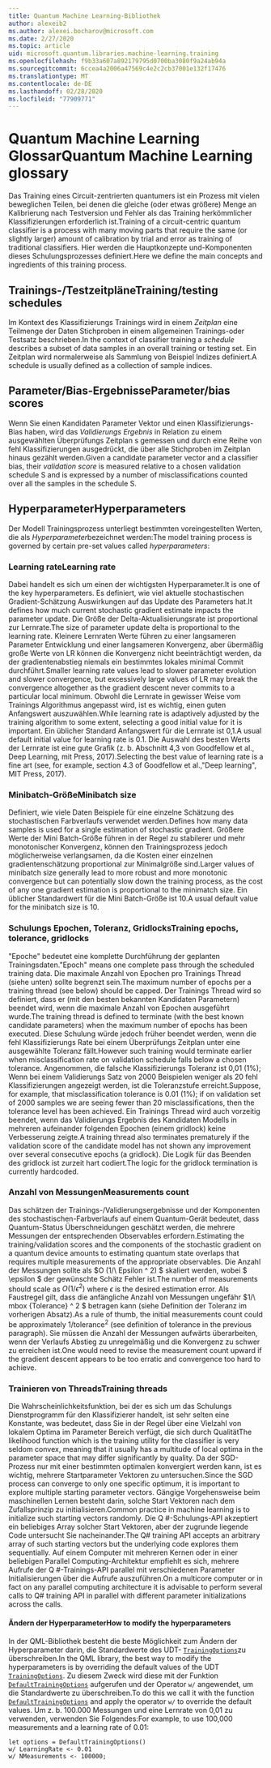 ```yaml
---
title: Quantum Machine Learning-Bibliothek
author: alexeib2
ms.author: alexei.bocharov@microsoft.com
ms.date: 2/27/2020
ms.topic: article
uid: microsoft.quantum.libraries.machine-learning.training
ms.openlocfilehash: f9b33a607a892179795d0700ba3080f9a24ab94a
ms.sourcegitcommit: 6ccea4a2006a47569c4e2c2cb37001e132f17476
ms.translationtype: MT
ms.contentlocale: de-DE
ms.lasthandoff: 02/28/2020
ms.locfileid: "77909771"
---
```

# <a name="quantum-machine-learning-glossary"></a><span data-ttu-id="f901e-102">Quantum Machine Learning Glossar</span><span class="sxs-lookup"><span data-stu-id="f901e-102">Quantum Machine Learning glossary</span></span>

<span data-ttu-id="f901e-103">Das Training eines Circuit-zentrierten quantumers ist ein Prozess mit vielen beweglichen Teilen, bei denen die gleiche (oder etwas größere) Menge an Kalibrierung nach Testversion und Fehler als das Training herkömmlicher Klassifizierungen erforderlich ist.</span><span class="sxs-lookup"><span data-stu-id="f901e-103">Training of a circuit-centric quantum classifier is a process with many moving parts that require the same (or slightly larger) amount of calibration by trial and error as training of traditional classifiers.</span></span> <span data-ttu-id="f901e-104">Hier werden die Hauptkonzepte und-Komponenten dieses Schulungsprozesses definiert.</span><span class="sxs-lookup"><span data-stu-id="f901e-104">Here we define the main concepts and ingredients of this training process.</span></span>

## <a name="trainingtesting-schedules"></a><span data-ttu-id="f901e-105">Trainings-/Testzeitpläne</span><span class="sxs-lookup"><span data-stu-id="f901e-105">Training/testing schedules</span></span>

<span data-ttu-id="f901e-106">Im Kontext des Klassifizierungs Trainings wird in einem *Zeitplan* eine Teilmenge der Daten Stichproben in einem allgemeinen Trainings-oder Testsatz beschrieben.</span><span class="sxs-lookup"><span data-stu-id="f901e-106">In the context of classifier training a *schedule* describes a subset of data samples in an overall training or testing set.</span></span> <span data-ttu-id="f901e-107">Ein Zeitplan wird normalerweise als Sammlung von Beispiel Indizes definiert.</span><span class="sxs-lookup"><span data-stu-id="f901e-107">A schedule is usually defined as a collection of sample indices.</span></span>

## <a name="parameterbias-scores"></a><span data-ttu-id="f901e-108">Parameter/Bias-Ergebnisse</span><span class="sxs-lookup"><span data-stu-id="f901e-108">Parameter/bias scores</span></span>

<span data-ttu-id="f901e-109">Wenn Sie einen Kandidaten Parameter Vektor und einen Klassifizierungs-Bias haben, wird das *Validierungs Ergebnis* in Relation zu einem ausgewählten Überprüfungs Zeitplan s gemessen und durch eine Reihe von fehl Klassifizierungen ausgedrückt, die über alle Stichproben im Zeitplan hinaus gezählt werden.</span><span class="sxs-lookup"><span data-stu-id="f901e-109">Given a candidate parameter vector and a classifier bias, their *validation score* is measured relative to a chosen validation schedule S and is expressed by a number of misclassifications counted over all the samples in the schedule S.</span></span>

## <a name="hyperparameters"></a><span data-ttu-id="f901e-110">Hyperparameter</span><span class="sxs-lookup"><span data-stu-id="f901e-110">Hyperparameters</span></span>

<span data-ttu-id="f901e-111">Der Modell Trainingsprozess unterliegt bestimmten voreingestellten Werten, die als *Hyperparameter*bezeichnet werden:</span><span class="sxs-lookup"><span data-stu-id="f901e-111">The model training process is governed by certain pre-set values called *hyperparameters*:</span></span>

### <a name="learning-rate"></a><span data-ttu-id="f901e-112">Learning rate</span><span class="sxs-lookup"><span data-stu-id="f901e-112">Learning rate</span></span>

<span data-ttu-id="f901e-113">Dabei handelt es sich um einen der wichtigsten Hyperparameter.</span><span class="sxs-lookup"><span data-stu-id="f901e-113">It is one of the key hyperparameters.</span></span> <span data-ttu-id="f901e-114">Es definiert, wie viel aktuelle stochastischen Gradient-Schätzung Auswirkungen auf das Update des Parameters hat.</span><span class="sxs-lookup"><span data-stu-id="f901e-114">It defines how much current stochastic gradient estimate impacts the parameter update.</span></span> <span data-ttu-id="f901e-115">Die Größe der Delta-Aktualisierungsrate ist proportional zur Lernrate.</span><span class="sxs-lookup"><span data-stu-id="f901e-115">The size of parameter update delta is proportional to the learning rate.</span></span> <span data-ttu-id="f901e-116">Kleinere Lernraten Werte führen zu einer langsameren Parameter Entwicklung und einer langsameren Konvergenz, aber übermäßig große Werte von LR können die Konvergenz nicht beeinträchtigt werden, da der gradientenabstieg niemals ein bestimmtes lokales minimal Commit durchführt.</span><span class="sxs-lookup"><span data-stu-id="f901e-116">Smaller learning rate values lead to slower parameter evolution and slower convergence, but excessively large values of LR may break the convergence altogether as the gradient descent never commits to a particular local minimum.</span></span> <span data-ttu-id="f901e-117">Obwohl die Lernrate in gewisser Weise vom Trainings Algorithmus angepasst wird, ist es wichtig, einen guten Anfangswert auszuwählen.</span><span class="sxs-lookup"><span data-stu-id="f901e-117">While learning rate is adaptively adjusted by the training algorithm to some extent, selecting a good initial value for it is important.</span></span> <span data-ttu-id="f901e-118">Ein üblicher Standard Anfangswert für die Lernrate ist 0,1.</span><span class="sxs-lookup"><span data-stu-id="f901e-118">A usual default initial value for learning rate is 0.1.</span></span> <span data-ttu-id="f901e-119">Die Auswahl des besten Werts der Lernrate ist eine gute Grafik (z. b. Abschnitt 4,3 von Goodfellow et al., Deep Learning, mit Press, 2017).</span><span class="sxs-lookup"><span data-stu-id="f901e-119">Selecting the best value of learning rate is a fine art (see, for example, section 4.3 of Goodfellow et al.,"Deep learning", MIT Press, 2017).</span></span>

### <a name="minibatch-size"></a><span data-ttu-id="f901e-120">Minibatch-Größe</span><span class="sxs-lookup"><span data-stu-id="f901e-120">Minibatch size</span></span>

<span data-ttu-id="f901e-121">Definiert, wie viele Daten Beispiele für eine einzelne Schätzung des stochastischen Farbverlaufs verwendet werden.</span><span class="sxs-lookup"><span data-stu-id="f901e-121">Defines how many data samples is used for a single estimation of stochastic gradient.</span></span> <span data-ttu-id="f901e-122">Größere Werte der Mini Batch-Größe führen in der Regel zu stabilerer und mehr monotonischer Konvergenz, können den Trainingsprozess jedoch möglicherweise verlangsamen, da die Kosten einer einzelnen gradientenschätzung proportional zur Minimalgröße sind.</span><span class="sxs-lookup"><span data-stu-id="f901e-122">Larger values of minibatch size generally lead to more robust and more monotonic convergence but can potentially slow down the training process, as the cost of any one gradient estimation is proportional to the minimatch size.</span></span> <span data-ttu-id="f901e-123">Ein üblicher Standardwert für die Mini Batch-Größe ist 10.</span><span class="sxs-lookup"><span data-stu-id="f901e-123">A usual default value for the minibatch size is 10.</span></span>

### <a name="training-epochs-tolerance-gridlocks"></a><span data-ttu-id="f901e-124">Schulungs Epochen, Toleranz, Gridlocks</span><span class="sxs-lookup"><span data-stu-id="f901e-124">Training epochs, tolerance, gridlocks</span></span>

<span data-ttu-id="f901e-125">"Epoche" bedeutet eine komplette Durchführung der geplanten Trainingsdaten.</span><span class="sxs-lookup"><span data-stu-id="f901e-125">"Epoch" means one complete pass through the scheduled training data.</span></span>
<span data-ttu-id="f901e-126">Die maximale Anzahl von Epochen pro Trainings Thread (siehe unten) sollte begrenzt sein.</span><span class="sxs-lookup"><span data-stu-id="f901e-126">The maximum number of epochs per a training thread (see below) should be capped.</span></span> <span data-ttu-id="f901e-127">Der Trainings Thread wird so definiert, dass er (mit den besten bekannten Kandidaten Parametern) beendet wird, wenn die maximale Anzahl von Epochen ausgeführt wurde.</span><span class="sxs-lookup"><span data-stu-id="f901e-127">The training thread is defined to terminate (with the best known candidate parameters) when the maximum number of epochs has been executed.</span></span> <span data-ttu-id="f901e-128">Diese Schulung würde jedoch früher beendet werden, wenn die fehl Klassifizierungs Rate bei einem Überprüfungs Zeitplan unter eine ausgewählte Toleranz fällt.</span><span class="sxs-lookup"><span data-stu-id="f901e-128">However such training would terminate earlier when misclassification rate on validation schedule falls below a chosen tolerance.</span></span> <span data-ttu-id="f901e-129">Angenommen, die falsche Klassifizierungs Toleranz ist 0,01 (1%); Wenn bei einem Validierungs Satz von 2000 Beispielen weniger als 20 fehl Klassifizierungen angezeigt werden, ist die Toleranzstufe erreicht.</span><span class="sxs-lookup"><span data-stu-id="f901e-129">Suppose, for example, that misclassification tolerance is 0.01 (1%); if on validation set of 2000 samples we are seeing fewer than 20 misclassifications, then the tolerance level has been achieved.</span></span> <span data-ttu-id="f901e-130">Ein Trainings Thread wird auch vorzeitig beendet, wenn das Validierungs Ergebnis des Kandidaten Modells in mehreren aufeinander folgenden Epochen (einem gridlock) keine Verbesserung zeigte.</span><span class="sxs-lookup"><span data-stu-id="f901e-130">A training thread also terminates prematurely if the validation score of the candidate model has not shown any improvement over several consecutive epochs (a gridlock).</span></span> <span data-ttu-id="f901e-131">Die Logik für das Beenden des gridlock ist zurzeit hart codiert.</span><span class="sxs-lookup"><span data-stu-id="f901e-131">The logic for the gridlock termination is currently hardcoded.</span></span>

### <a name="measurements-count"></a><span data-ttu-id="f901e-132">Anzahl von Messungen</span><span class="sxs-lookup"><span data-stu-id="f901e-132">Measurements count</span></span>

<span data-ttu-id="f901e-133">Das schätzen der Trainings-/Validierungsergebnisse und der Komponenten des stochastischen-Farbverlaufs auf einem Quantum-Gerät bedeutet, dass Quantum-Status Überschneidungen geschätzt werden, die mehrere Messungen der entsprechenden Observables erfordern.</span><span class="sxs-lookup"><span data-stu-id="f901e-133">Estimating the training/validation scores and the components of the stochastic gradient on a quantum device amounts to estimating quantum state overlaps that requires multiple measurements of the appropriate observables.</span></span> <span data-ttu-id="f901e-134">Die Anzahl der Messungen sollte als $O (1/\ Epsilon ^ 2) $ skaliert werden, wobei $ \epsilon $ der gewünschte Schätz Fehler ist.</span><span class="sxs-lookup"><span data-stu-id="f901e-134">The number of measurements should scale as $O(1/\epsilon^2)$ where $\epsilon$ is the desired estimation error.</span></span>
<span data-ttu-id="f901e-135">Als Faustregel gilt, dass die anfängliche Anzahl von Messungen ungefähr $1/\ mbox {Tolerance} ^ 2 $ betragen kann (siehe Definition der Toleranz im vorherigen Absatz).</span><span class="sxs-lookup"><span data-stu-id="f901e-135">As a rule of thumb, the initial measurements count could be approximately $1/\mbox{tolerance}^2$ (see definition of tolerance in the previous paragraph).</span></span> <span data-ttu-id="f901e-136">Sie müssen die Anzahl der Messungen aufwärts überarbeiten, wenn der Verlaufs Abstieg zu unregelmäßig und die Konvergenz zu schwer zu erreichen ist.</span><span class="sxs-lookup"><span data-stu-id="f901e-136">One would need to revise the measurement count upward if the gradient descent appears to be too erratic and convergence too hard to achieve.</span></span>

### <a name="training-threads"></a><span data-ttu-id="f901e-137">Trainieren von Threads</span><span class="sxs-lookup"><span data-stu-id="f901e-137">Training threads</span></span>

<span data-ttu-id="f901e-138">Die Wahrscheinlichkeitsfunktion, bei der es sich um das Schulungs Dienstprogramm für den Klassifizierer handelt, ist sehr selten eine Konstante, was bedeutet, dass Sie in der Regel über eine Vielzahl von lokalem Optima im Parameter Bereich verfügt, die sich durch Qualität</span><span class="sxs-lookup"><span data-stu-id="f901e-138">The likelihood function which is the training utility for the classifier is very seldom convex, meaning that it usually has a multitude of local optima in the parameter space that may differ significantly by quality.</span></span> <span data-ttu-id="f901e-139">Da der SGD-Prozess nur mit einer bestimmten optimalen konvergiert werden kann, ist es wichtig, mehrere Startparameter Vektoren zu untersuchen.</span><span class="sxs-lookup"><span data-stu-id="f901e-139">Since the SGD process can converge to only one specific optimum, it is important to explore multiple starting parameter vectors.</span></span> <span data-ttu-id="f901e-140">Gängige Vorgehensweise beim maschinellen Lernen besteht darin, solche Start Vektoren nach dem Zufallsprinzip zu initialisieren.</span><span class="sxs-lookup"><span data-stu-id="f901e-140">Common practice in machine learning is to initialize such starting vectors randomly.</span></span> <span data-ttu-id="f901e-141">Die Q #-Schulungs-API akzeptiert ein beliebiges Array solcher Start Vektoren, aber der zugrunde liegende Code untersucht Sie nacheinander.</span><span class="sxs-lookup"><span data-stu-id="f901e-141">The Q# training API accepts an arbitrary array of such starting vectors but the underlying code explores them sequentially.</span></span> <span data-ttu-id="f901e-142">Auf einem Computer mit mehreren Kernen oder in einer beliebigen Parallel Computing-Architektur empfiehlt es sich, mehrere Aufrufe der Q #-Trainings-API parallel mit verschiedenen Parameter Initialisierungen über die Aufrufe auszuführen.</span><span class="sxs-lookup"><span data-stu-id="f901e-142">On a multicore computer or in fact on any parallel computing architecture it is advisable to perform several calls to Q# training API in parallel with different parameter initializations across the calls.</span></span>

#### <a name="how-to-modify-the-hyperparameters"></a><span data-ttu-id="f901e-143">Ändern der Hyperparameter</span><span class="sxs-lookup"><span data-stu-id="f901e-143">How to modify the hyperparameters</span></span>

<span data-ttu-id="f901e-144">In der QML-Bibliothek besteht die beste Möglichkeit zum Ändern der Hyperparameter darin, die Standardwerte des UDT- [`TrainingOptions`](xref:microsoft.quantum.machinelearning.trainingoptions)zu überschreiben.</span><span class="sxs-lookup"><span data-stu-id="f901e-144">In the QML library, the best way to modify the hyperparameters is by overriding the default values of the UDT [`TrainingOptions`](xref:microsoft.quantum.machinelearning.trainingoptions).</span></span> <span data-ttu-id="f901e-145">Zu diesem Zweck wird diese mit der Funktion [`DefaultTrainingOptions`](xref:microsoft.quantum.machinelearning.defaulttrainingoptions) aufgerufen und der Operator `w/` angewendet, um die Standardwerte zu überschreiben.</span><span class="sxs-lookup"><span data-stu-id="f901e-145">To do this we call it with the function [`DefaultTrainingOptions`](xref:microsoft.quantum.machinelearning.defaulttrainingoptions) and apply the operator `w/` to override the default values.</span></span> <span data-ttu-id="f901e-146">Um z. b. 100.000 Messungen und eine Lernrate von 0,01 zu verwenden, verwenden Sie Folgendes:</span><span class="sxs-lookup"><span data-stu-id="f901e-146">For example, to use 100,000 measurements and a learning rate of 0.01:</span></span>
 ```qsharp
let options = DefaultTrainingOptions()
w/ LearningRate <- 0.01
w/ NMeasurements <- 100000;
 ```
